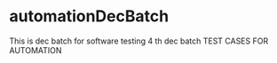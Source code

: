# automationDecBatch
This is dec batch for software testing
4 th dec batch
TEST CASES FOR AUTOMATION
